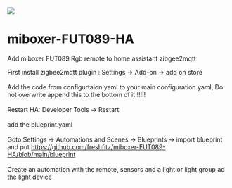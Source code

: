 <img src="https://external-content.duckduckgo.com/iu/?u=https%3A%2F%2Fimmaxneo.si%2Fwp-content%2Fuploads%2F2023%2F08%2Funiversal-remote-control-miboxer-089z-zigbee-3-0-rgb-cct-tuya.jpg&f=1&nofb=1&ipt=dc0bca87792e0524f25736fc99b3f163d4d854fb8a88d9137f1b417f551d3016&ipo=images">

# miboxer-FUT089-HA
Add miboxer FUT089 Rgb remote to home assistant zibgee2mqtt

First install zigbee2mqtt plugin : Settings -> Add-on -> add on store <br><br>
Add the code from configurtaion.yaml to your main configuration.yaml, Do not overwrite append this to the bottom of it !!!!!  <br><br>
Restart HA: Developer Tools -> Restart <br><br>
add the blueprint.yaml <br><br>
Goto Settings -> Automations and Scenes -> Blueprints -> import blueprint and put https://github.com/freshfitz/miboxer-FUT089-HA/blob/main/blueprint<br><br>
Create an automation with the remote, sensors and a light or light group ad the light device <br>
